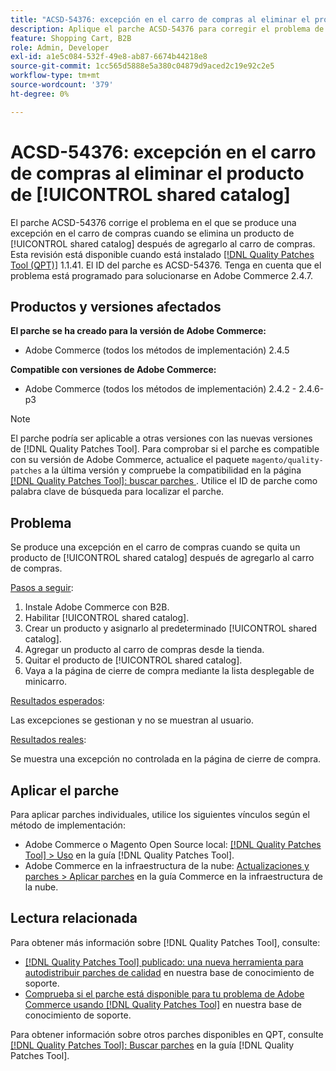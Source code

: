 ```yaml
---
title: "ACSD-54376: excepción en el carro de compras al eliminar el producto de [!UICONTROL shared catalog]"
description: Aplique el parche ACSD-54376 para corregir el problema de Adobe Commerce en el que se produce una excepción en el carro de compras cuando se elimina un producto de [!UICONTROL shared catalog] después de agregarlo al carro de compras.
feature: Shopping Cart, B2B
role: Admin, Developer
exl-id: a1e5c084-532f-49e8-ab87-6674b44218e8
source-git-commit: 1cc565d5888e5a380c04879d9aced2c19e92c2e5
workflow-type: tm+mt
source-wordcount: '379'
ht-degree: 0%

---
```


# ACSD-54376: excepción en el carro de compras al eliminar el producto de [!UICONTROL shared catalog]

El parche ACSD-54376 corrige el problema en el que se produce una excepción en el carro de compras cuando se elimina un producto de [!UICONTROL shared catalog] después de agregarlo al carro de compras. Esta revisión está disponible cuando está instalado [[!DNL Quality Patches Tool (QPT)]](/help/announcements/adobe-commerce-announcements/magento-quality-patches-released-new-tool-to-self-serve-quality-patches.md) 1.1.41. El ID del parche es ACSD-54376. Tenga en cuenta que el problema está programado para solucionarse en Adobe Commerce 2.4.7.

## Productos y versiones afectados

**El parche se ha creado para la versión de Adobe Commerce:**

* Adobe Commerce (todos los métodos de implementación) 2.4.5

**Compatible con versiones de Adobe Commerce:**

* Adobe Commerce (todos los métodos de implementación) 2.4.2 - 2.4.6-p3

>[!NOTE]
>
>El parche podría ser aplicable a otras versiones con las nuevas versiones de [!DNL Quality Patches Tool]. Para comprobar si el parche es compatible con su versión de Adobe Commerce, actualice el paquete `magento/quality-patches` a la última versión y compruebe la compatibilidad en la página [[!DNL Quality Patches Tool]: buscar parches ](https://experienceleague.adobe.com/tools/commerce-quality-patches/index.html?lang=es). Utilice el ID de parche como palabra clave de búsqueda para localizar el parche.

## Problema

Se produce una excepción en el carro de compras cuando se quita un producto de [!UICONTROL shared catalog] después de agregarlo al carro de compras.

<u>Pasos a seguir</u>:

1. Instale Adobe Commerce con B2B.
1. Habilitar [!UICONTROL shared catalog].
1. Crear un producto y asignarlo al predeterminado [!UICONTROL shared catalog].
1. Agregar un producto al carro de compras desde la tienda.
1. Quitar el producto de [!UICONTROL shared catalog].
1. Vaya a la página de cierre de compra mediante la lista desplegable de minicarro.

<u>Resultados esperados</u>:

Las excepciones se gestionan y no se muestran al usuario.

<u>Resultados reales</u>:

Se muestra una excepción no controlada en la página de cierre de compra.

## Aplicar el parche

Para aplicar parches individuales, utilice los siguientes vínculos según el método de implementación:

* Adobe Commerce o Magento Open Source local: [[!DNL Quality Patches Tool] > Uso](https://experienceleague.adobe.com/docs/commerce-operations/tools/quality-patches-tool/usage.html?lang=es) en la guía [!DNL Quality Patches Tool].
* Adobe Commerce en la infraestructura de la nube: [Actualizaciones y parches > Aplicar parches](https://experienceleague.adobe.com/docs/commerce-cloud-service/user-guide/develop/upgrade/apply-patches.html?lang=es) en la guía Commerce en la infraestructura de la nube.

## Lectura relacionada

Para obtener más información sobre [!DNL Quality Patches Tool], consulte:

* [[!DNL Quality Patches Tool] publicado: una nueva herramienta para autodistribuir parches de calidad](/help/announcements/adobe-commerce-announcements/magento-quality-patches-released-new-tool-to-self-serve-quality-patches.md) en nuestra base de conocimiento de soporte.
* [Comprueba si el parche está disponible para tu problema de Adobe Commerce usando [!DNL Quality Patches Tool]](/help/support-tools/patches-available-in-qpt-tool/check-patch-for-magento-issue-with-magento-quality-patches.md) en nuestra base de conocimiento de soporte.

Para obtener información sobre otros parches disponibles en QPT, consulte [[!DNL Quality Patches Tool]: Buscar parches](https://experienceleague.adobe.com/tools/commerce-quality-patches/index.html?lang=es) en la guía [!DNL Quality Patches Tool].
